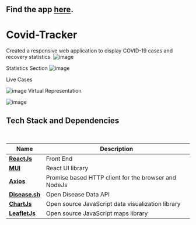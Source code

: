 ## Find the app [here](https://covidtracker28.netlify.app/).
# Covid-Tracker

Created a responsive web application to display COVID-19 cases and recovery statistics.
![image](https://github.com/Surendranv15/Covid-Tracker/assets/172268026/0ef7b5c5-fdd7-4666-9c9a-74693ab19b8c)

Statistics Section
![image](https://github.com/Surendranv15/Covid-Tracker/assets/172268026/538b78c7-0e80-49ea-8386-3c3aa65cdc33)

Live Cases

![image](https://github.com/Surendranv15/Covid-Tracker/assets/172268026/2822bc95-5aaa-4012-b31e-c276e0aebd43)
Virtual Representation

![image](https://github.com/Surendranv15/Covid-Tracker/assets/172268026/174ef7a6-05c5-46fe-806b-78638015df35)
## Tech Stack and Dependencies

<br>
<div align="center">

| <div align ="center">Name </div>                    | <div align = "center">Description</div>              |
| --------------------------------------------------- | ---------------------------------------------------- |
| **[ReactJs](https://reactjs.org)**                  | Front End                                            |
| **[MUI](https://mui.com/getting-started/usage/)**   | React UI library                                     |
| **[Axios](https://axios-http.com/docs/intro)**      | Promise based HTTP client for the browser and NodeJs |
| **[Disease.sh](https://corona.lmao.ninja/)**        | Open Disease Data API                                |
| **[ChartJs](https://www.chartjs.org/docs/latest/)** | Open source JavaScript data visualization library    |
| **[LeafletJs](https://leafletjs.com/)**             | Open source JavaScript maps library                  |

</div>
